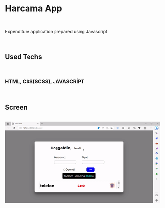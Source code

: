 <h1>Harcama App</h1>
<br>
<p>Expenditure application prepared using Javascript </p>
<br>
<h2>Used Techs</h2>
<br>
<h3>HTML, CSS(SCSS), JAVASCRİPT</h3>
<br>
<h2>Screen</h2>
<br>
<img src="screen.gif">
